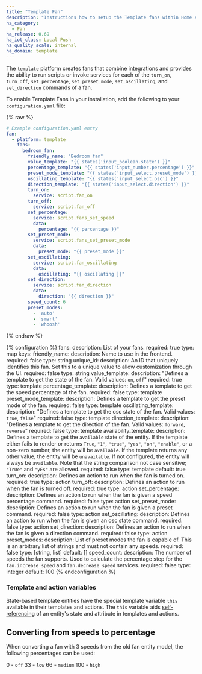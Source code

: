 ```yaml
---
title: "Template Fan"
description: "Instructions how to setup the Template fans within Home Assistant."
ha_category:
  - Fan
ha_release: 0.69
ha_iot_class: Local Push
ha_quality_scale: internal
ha_domain: template
---
```


The `template` platform creates fans that combine integrations and provides the
ability to run scripts or invoke services for each of the `turn_on`, `turn_off`, `set_percentage`,
`set_preset_mode`, `set_oscillating`, and `set_direction` commands of a fan.

To enable Template Fans in your installation, add the following to your
`configuration.yaml` file:

{% raw %}

```yaml
# Example configuration.yaml entry
fan:
  - platform: template
    fans:
      bedroom_fan:
        friendly_name: "Bedroom fan"
        value_template: "{{ states('input_boolean.state') }}"
        percentage_template: "{{ states('input_number.percentage') }}"
        preset_mode_template: "{{ states('input_select.preset_mode') }}"
        oscillating_template: "{{ states('input_select.osc') }}"
        direction_template: "{{ states('input_select.direction') }}"
        turn_on:
          service: script.fan_on
        turn_off:
          service: script.fan_off
        set_percentage:
          service: script.fans_set_speed
          data:
            percentage: "{{ percentage }}"
        set_preset_mode:
          service: script.fans_set_preset_mode
          data:
            preset_mode: "{{ preset_mode }}"
        set_oscillating:
          service: script.fan_oscillating
          data:
            oscillating: "{{ oscillating }}"
        set_direction:
          service: script.fan_direction
          data:
            direction: "{{ direction }}"
        speed_count: 6
        preset_modes:
          - 'auto'
          - 'smart'
          - 'whoosh'
```

{% endraw %}

{% configuration %}
  fans:
    description: List of your fans.
    required: true
    type: map
    keys:
      friendly_name:
        description: Name to use in the frontend.
        required: false
        type: string
      unique_id:
        description: An ID that uniquely identifies this fan. Set this to a unique value to allow customization through the UI.
        required: false
        type: string
      value_template:
        description: "Defines a template to get the state of the fan. Valid values: `on`, `off`"
        required: true
        type: template
      percentage_template:
        description: Defines a template to get the speed percentage of the fan.
        required: false
        type: template
      preset_mode_template:
        description: Defines a template to get the preset mode of the fan.
        required: false
        type: template
      oscillating_template:
        description: "Defines a template to get the osc state of the fan. Valid values: `true`, `false`"
        required: false
        type: template
      direction_template:
        description: "Defines a template to get the direction of the fan. Valid values: `forward`, `reverse`"
        required: false
        type: template
      availability_template:
        description: Defines a template to get the `available` state of the entity. If the template either fails to render or returns `True`, `"1"`, `"true"`, `"yes"`, `"on"`, `"enable"`, or a non-zero number, the entity will be `available`. If the template returns any other value, the entity will be `unavailable`. If not configured, the entity will always be `available`. Note that the string comparison not case sensitive; `"TrUe"` and `"yEs"` are allowed.
        required: false
        type: template
        default: true
      turn_on:
        description: Defines an action to run when the fan is turned on.
        required: true
        type: action
      turn_off:
        description: Defines an action to run when the fan is turned off.
        required: true
        type: action
      set_percentage:
        description: Defines an action to run when the fan is given a speed percentage command.
        required: false
        type: action
      set_preset_mode:
        description: Defines an action to run when the fan is given a preset command.
        required: false
        type: action
      set_oscillating:
        description: Defines an action to run when the fan is given an osc state command.
        required: false
        type: action
      set_direction:
        description: Defines an action to run when the fan is given a direction command.
        required: false
        type: action
      preset_modes:
        description: List of preset modes the fan is capable of. This is an arbitrary list of strings and must not contain any speeds.
        required: false
        type: [string, list]
        default: []
      speed_count:
        description: The number of speeds the fan supports. Used to calculate the percentage step for the `fan.increase_speed` and `fan.decrease_speed` services.
        required: false
        type: integer
        default: 100
{% endconfiguration %}

### Template and action variables

State-based template entities have the special template variable `this` available in their templates and actions. The `this` variable aids [self-referencing](/integrations/template#self-referencing) of an entity's state and attribute in templates and actions.

## Converting from speeds to percentage

When converting a fan with 3 speeds from the old fan entity model, the following percentages can be used:
 
0 - `off`
33 - `low`
66 - `medium`
100 - `high`
